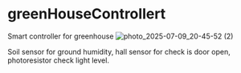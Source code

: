 # greenHouseControllert

Smart controller for greenhouse 
![photo_2025-07-09_20-45-52 (2)](https://github.com/user-attachments/assets/daad63ae-fef8-403d-990b-9a4a656e9bb2)

Soil sensor for ground humidity, hall sensor for check is door open, photoresistor check light level.
